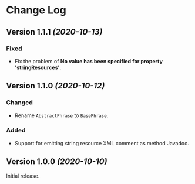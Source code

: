Change Log
==========

Version 1.1.1 *(2020-10-13)*
----------------------------
### Fixed
- Fix the problem of **No value has been specified for property 'stringResources'**. 


Version 1.1.0 *(2020-10-12)*
----------------------------
### Changed
- Rename `AbstractPhrase` to `BasePhrase`.

### Added
- Support for emitting string resource XML comment as method Javadoc.


Version 1.0.0 *(2020-10-10)*
----------------------------
Initial release.
